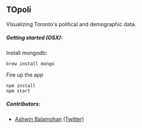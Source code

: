## TOpoli ##

Visualizing Toronto's political and demographic data.

##### Getting started (OSX): #####

Install mongodb:

```
brew install mongo
```

Fire up the app
```
npm install
npm start
```

##### Contributors: #####

- [Ashwin Balamohan](https://github.com/sethdavenport) [(Twitter)](https://twitter.com/ashwinbalamohan)
